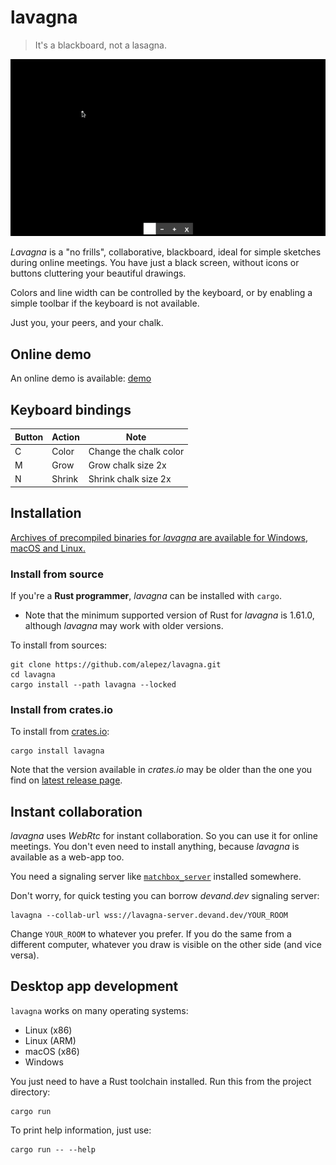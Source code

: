 # lavagna

> It's a blackboard, not a lasagna.

![preview](.lavagna.gif)

*Lavagna* is a "no frills", collaborative, blackboard, ideal for simple
sketches during online meetings. You have just a black screen, without icons or
buttons cluttering your beautiful drawings.

Colors and line width can be controlled by the keyboard, or by enabling a simple
toolbar if the keyboard is not available.

Just you, your peers, and your chalk.

## Online demo

An online demo is available: [demo](https://lavagna.devand.dev/?collab-url=wss://lavagna-server.devand.dev/demo)

## Keyboard bindings

| Button | Action   | Note                                 |
|--------|----------|--------------------------------------|
| C      | Color    | Change the chalk color               |
| M      | Grow     | Grow chalk size 2x                   |
| N      | Shrink   | Shrink chalk size 2x                 |

## Installation

[Archives of precompiled binaries for *lavagna* are available for Windows, macOS
and Linux.](https://github.com/alepez/lavagna/releases/latest)

### Install from source

If you're a **Rust programmer**, *lavagna* can be installed with `cargo`.

- Note that the minimum supported version of Rust for *lavagna* is 1.61.0,
  although *lavagna* may work with older versions.

To install from sources:

```shell
git clone https://github.com/alepez/lavagna.git
cd lavagna
cargo install --path lavagna --locked
```

### Install from crates.io

To install from [crates.io](https://crates.io):

```shell
cargo install lavagna
```

Note that the version available in *crates.io* may be older than the one you
find on [latest release
page](https://github.com/alepez/lavagna/releases/latest).

## Instant collaboration

*lavagna* uses *WebRtc* for instant collaboration. So you can use it for online
meetings. You don't even need to install anything, because *lavagna* is available
as a web-app too.

You need a signaling server
like [`matchbox_server`](https://github.com/johanhelsing/matchbox/tree/main/matchbox_server)
installed somewhere.

Don't worry, for quick testing you can borrow *devand.dev* signaling server:

```shell
lavagna --collab-url wss://lavagna-server.devand.dev/YOUR_ROOM
```

Change `YOUR_ROOM` to whatever you prefer. If you do the same from a different
computer, whatever you draw is visible on the other side (and vice versa).

## Desktop app development

`lavagna` works on many operating systems:

- Linux (x86)
- Linux (ARM)
- macOS (x86)
- Windows

You just need to have a Rust toolchain installed. Run this from the project
directory:

```shell
cargo run
```

To print help information, just use:

```shell
cargo run -- --help
```

